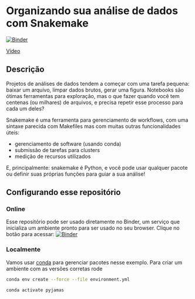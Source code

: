 # Organizando sua análise de dados com Snakemake

[![Binder](https://mybinder.org/badge_logo.svg)][binder]

[Vídeo](https://www.youtube.com/watch?v=fSF2_3fO8mE)

[binder]: https://mybinder.org/v2/gh/luizirber/2019-12-13-pyjamas/master?urlpath=%2Flab

## Descrição

Projetos de análises de dados tendem a começar com uma tarefa pequena:
baixar um arquivo,
limpar dados brutos,
gerar uma figura.
Notebooks são ótimas ferramentas para exploração,
mas o que fazer quando você tem centenas (ou milhares) de arquivos,
e precisa repetir esse processo para cada um deles?

Snakemake é uma ferramenta para gerenciamento de workflows,
com uma sintaxe parecida com Makefiles mas com muitas outras funcionalidades úteis:
- gerenciamento de software (usando conda)
- submissão de tarefas para clusters
- medição de recursos utilizados

E, principalmente: snakemake é Python,
e você pode usar qualquer pacote ou definir suas próprias funções para guiar a sua análise!

## Configurando esse repositório

### Online

Esse repositório pode ser usado diretamente no Binder,
um serviço que inicializa um ambiente pronto para ser usado no seu browser.
Clique no botão para acessar: [![Binder](https://mybinder.org/badge_logo.svg)][binder]

### Localmente

Vamos usar [conda][0] para gerenciar pacotes nesse exemplo.
Para criar um ambiente com as versões corretas rode

```bash
conda env create --force --file environment.yml

conda activate pyjamas
```

[0]: https://docs.conda.io/en/latest/miniconda.html
